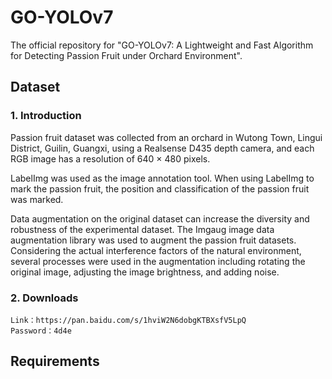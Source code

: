 # GO-YOLOv7
The official repository for "GO-YOLOv7: A Lightweight and Fast Algorithm for Detecting Passion Fruit under Orchard Environment".

## Dataset
### 1. Introduction
Passion fruit dataset was collected from an orchard in Wutong Town, Lingui District, Guilin, Guangxi, using a Realsense D435 depth camera, and each RGB image has a resolution of 640 × 480 pixels.

LabelImg was used as the image annotation tool. When using LabelImg to mark the passion fruit, the position and classification of the passion fruit was marked.

Data augmentation on the original dataset can increase the diversity and robustness of the experimental dataset. The Imgaug image data augmentation library was used to augment the passion fruit datasets. Considering the actual interference factors of the natural environment, several processes were used in the augmentation including rotating the original image, adjusting the image brightness, and adding noise. 

### 2. Downloads
```text
Link：https://pan.baidu.com/s/1hviW2N6dobgKTBXsfV5LpQ 
Password：4d4e 
```


## Requirements
